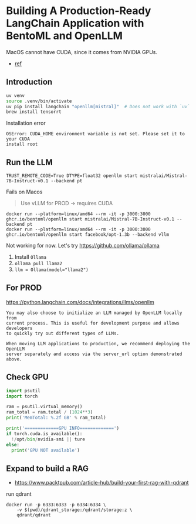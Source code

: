 # Building A Production-Ready LangChain Application with BentoML and OpenLLM

MacOS cannot have CUDA, since it comes from NVIDIA GPUs.

- [ref](https://www.bentoml.com/blog/building-a-production-ready-langchain-application-with-bentoml-and-openllm)

## Introduction

```bash
uv venv
source .venv/bin/activate
uv pip install langchain "openllm[mistral]"  # Does not work with `uv`
brew install tensorrt
```

Installation error

```
OSError: CUDA_HOME environment variable is not set. Please set it to your CUDA
install root
```

## Run the LLM

```
TRUST_REMOTE_CODE=True DTYPE=float32 openllm start mistralai/Mistral-7B-Instruct-v0.1 --backend pt
```
Fails on Macos

> Use vLLM for PROD -> requires CUDA

```
docker run --platform=linux/amd64 --rm -it -p 3000:3000 ghcr.io/bentoml/openllm start mistralai/Mistral-7B-Instruct-v0.1 --backend pt
docker run --platform=linux/amd64 --rm -it -p 3000:3000 ghcr.io/bentoml/openllm start facebook/opt-1.3b --backend vllm
```

Not working for now. Let's try https://github.com/ollama/ollama
1. Install `Ollama`
2. `ollama pull llama2`
3. `llm = Ollama(model="llama2")`

## For PROD

https://python.langchain.com/docs/integrations/llms/openllm

```
You may also choose to initialize an LLM managed by OpenLLM locally from
current process. This is useful for development purpose and allows developers
to quickly try out different types of LLMs.

When moving LLM applications to production, we recommend deploying the OpenLLM
server separately and access via the server_url option demonstrated above.
```

## Check GPU

```python
import psutil
import torch

ram = psutil.virtual_memory()
ram_total = ram.total / (1024**3)
print('MemTotal: %.2f GB' % ram_total)

print('=============GPU INFO=============')
if torch.cuda.is_available():
  !/opt/bin/nvidia-smi || ture
else:
  print('GPU NOT available')
```

## Expand to build a RAG

- https://www.packtpub.com/article-hub/build-your-first-rag-with-qdrant

run qdrant

```
docker run -p 6333:6333 -p 6334:6334 \
    -v $(pwd)/qdrant_storage:/qdrant/storage:z \
    qdrant/qdrant
```

